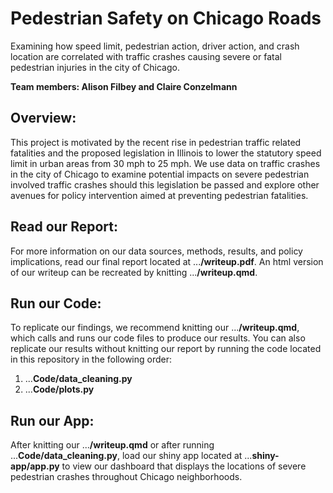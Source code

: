 # Pedestrian Safety on Chicago Roads
Examining how speed limit, pedestrian action, driver action, and crash location are correlated with traffic crashes causing severe or fatal pedestrian injuries in the city of Chicago.

**Team members: Alison Filbey and Claire Conzelmann**

## Overview:
This project is motivated by the recent rise in pedestrian traffic related fatalities and the proposed legislation in Illinois to lower the statutory speed limit in urban areas from 30 mph to 25 mph. We use data on traffic crashes in the city of Chicago to examine potential impacts on severe pedestrian involved traffic crashes should this legislation be passed and explore other avenues for policy intervention aimed at preventing pedestrian fatalities.

## Read our Report:
For more information on our data sources, methods, results, and policy implications, read our final report located at ...**/writeup.pdf**. An html version of our writeup can be recreated by knitting ...**/writeup.qmd**.

## Run our Code:
To replicate our findings, we recommend knitting our ...**/writeup.qmd**, which calls and runs our code files to produce our results. You can also replicate our results without knitting our report by running the code located in this repository in the following order:
1. ...**Code/data_cleaning.py**
2. ...**Code/plots.py**

## Run our App:
After knitting our ...**/writeup.qmd** or after running ...**Code/data_cleaning.py**, load our shiny app located at ...**shiny-app/app.py** to view our dashboard that displays the locations of severe pedestrian crashes throughout Chicago neighborhoods.

